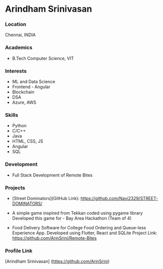 # Arindham Srinivasan

### Location

Chennai, INDIA

### Academics

- B.Tech Computer Science, VIT

### Interests

- ML and Data Science
- Frontend - Angular
- Blockchain
- DSA
- Azure, AWS

### Skills

- Python
- C/C++
- Java
- HTML, CSS, JS
- Angular
- SQL

### Development

- Full Stack Development of Remote Bites

### Projects

- [Street Dominators](GitHub Link): https://github.com/Navi2329/STREET-DOMINATORS/
- A simple game inspired from Tekkan coded using pygame library
  Developed this game for - Bay Area Hackathon (Team of 4)
  
- Food Delivery Software for College
  Food Ordering and Queue-less Experience App. Developed using Flutter, React and SQLite
  Project Link: https://github.com/ArinSrini/Remote-Bites

### Profile Link

[Arindham Srinivasan] (https://github.com/ArinSrini)
